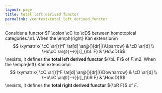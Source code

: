 ```yaml
---
layout: page
title: total left derived functor
permalink: /context/total_left_derived_functor
---
```

Consider a functor $F \colon \cC \to \cD$ between homotopical categories.\n1. When the \emph{right} Kan extension\n$$ \xymatrix{ \cC \ar[r]^F \ar[d] \ar@{}[dr]|{\Uparrow} & \cD \ar[d] \\ \Ho\cC \ar@{-->}[r]_{\bL F} & \Ho\cD}$$\nexists, it defines the **total left derived functor** ${\bL F}$ of $F$.\n2. When the \emph{left} Kan extension\n$$ \xymatrix{ \cC \ar[r]^F \ar[d] \ar@{}[dr]|{\Downarrow} & \cD \ar[d] \\ \Ho\cC \ar@{-->}[r]_{\bR F} & \Ho\cD}$$\nexists, it defines the **total right derived functor** ${\bR F}$ of $F$.
